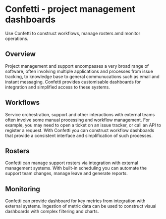 # Confetti - project management dashboards

Use Confetti to construct workflows, manage rosters amd monitor operations.

## Overview

Project management and support encompasses a very broad range of software, often involving
multiple applications and processes from issue tracking, to knowledge base to general
communucations such as email and instant messaging. Confetti provides customisable dashboards
for integration and simplified access to these systems.

## Workflows

Service orchestration, support and other interactions with external teams often involve some
manual processing and workflow management. For example, you may need to open a ticket on an
issue tracker, or call an API to register a request. With Confetti you can construct workflow
dashboards that provide a consistent interface and simplification of such processes.

## Rosters

Confetti can manage support rosters via integration with external management systems. With
built-in scheduling you can automate the support team changes, manage leave and generate reports.

## Monitoring

Confetti can provide dashboard for key metrics from integration with external systems. Ingestion
of metric data can be used to construct visual dashboards with complex filtering and charts.

